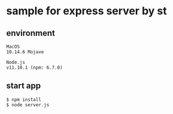 # sample for express server by st

## environment

```
MacOS
10.14.6 Mojave

Node.js
v11.10.1 (npm: 6.7.0)

```

## start app

```
$ npm install
$ node server.js

```
